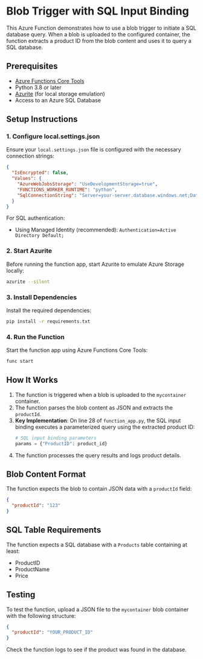 # Blob Trigger with SQL Input Binding

This Azure Function demonstrates how to use a blob trigger to initiate a SQL database query. When a blob is uploaded to the configured container, the function extracts a product ID from the blob content and uses it to query a SQL database.

## Prerequisites

- [Azure Functions Core Tools](https://github.com/Azure/azure-functions-core-tools)
- Python 3.8 or later
- [Azurite](https://github.com/Azure/Azurite) (for local storage emulation)
- Access to an Azure SQL Database

## Setup Instructions

### 1. Configure local.settings.json

Ensure your `local.settings.json` file is configured with the necessary connection strings:

```json
{
  "IsEncrypted": false,
  "Values": {
    "AzureWebJobsStorage": "UseDevelopmentStorage=true",
    "FUNCTIONS_WORKER_RUNTIME": "python",
    "SqlConnectionString": "Server=your-server.database.windows.net;Database=your-database;Authentication=Active Directory Default;"
  }
}
```

For SQL authentication:
- Using Managed Identity (recommended): `Authentication=Active Directory Default;`

### 2. Start Azurite

Before running the function app, start Azurite to emulate Azure Storage locally:

```bash
azurite --silent
```

### 3. Install Dependencies

Install the required dependencies:

```bash
pip install -r requirements.txt
```

### 4. Run the Function

Start the function app using Azure Functions Core Tools:

```bash
func start
```

## How It Works

1. The function is triggered when a blob is uploaded to the `mycontainer` container.
2. The function parses the blob content as JSON and extracts the `productId`.
3. **Key Implementation**: On line 28 of `function_app.py`, the SQL input binding executes a parameterized query using the extracted product ID:
   ```python
   # SQL input binding parameters
   params = {"ProductID": product_id}
   ```
4. The function processes the query results and logs product details.

## Blob Content Format

The function expects the blob to contain JSON data with a `productId` field:

```json
{
  "productId": "123"
}
```

## SQL Table Requirements

The function expects a SQL database with a `Products` table containing at least:
- ProductID
- ProductName
- Price

## Testing

To test the function, upload a JSON file to the `mycontainer` blob container with the following structure:

```json
{
  "productId": "YOUR_PRODUCT_ID"
}
```

Check the function logs to see if the product was found in the database.